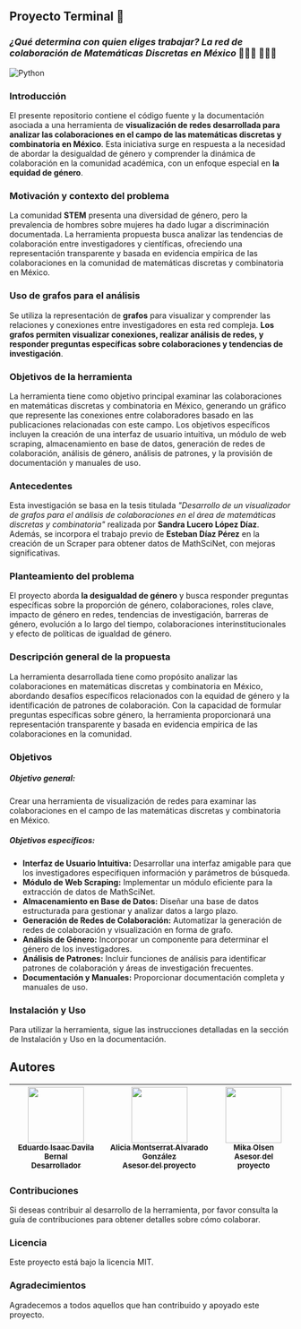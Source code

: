 ## Proyecto Terminal 🚀
### _¿Qué determina con quien eliges trabajar? La red de colaboración de Matemáticas Discretas en México_ 🙋🏻‍♂️ 🙋🏻‍♀️

![Python](https://img.shields.io/badge/Python-v3.0-green?style=flat&logo=python&logoColor=ffffff)

### Introducción
El presente repositorio contiene el código fuente y la documentación asociada a una herramienta de **visualización de redes desarrollada para analizar las colaboraciones en el campo de las matemáticas discretas y combinatoria en México**. Esta iniciativa surge en respuesta a la necesidad de abordar la desigualdad de género y comprender la dinámica de colaboración en la comunidad académica, con un enfoque especial en **la equidad de género**.

### Motivación y contexto del problema
La comunidad **STEM** presenta una diversidad de género, pero la prevalencia de hombres sobre mujeres ha dado lugar a discriminación documentada. La herramienta propuesta busca analizar las tendencias de colaboración entre investigadores y científicas, ofreciendo una representación transparente y basada en evidencia empírica de las colaboraciones en la comunidad de matemáticas discretas y combinatoria en México.

### Uso de grafos para el análisis
Se utiliza la representación de **grafos** para visualizar y comprender las relaciones y conexiones entre investigadores en esta red compleja. **Los grafos permiten visualizar conexiones, realizar análisis de redes, y responder preguntas específicas sobre colaboraciones y tendencias de investigación**.

### Objetivos de la herramienta
La herramienta tiene como objetivo principal examinar las colaboraciones en matemáticas discretas y combinatoria en México, generando un gráfico que represente las conexiones entre colaboradores basado en las publicaciones relacionadas con este campo. Los objetivos específicos incluyen la creación de una interfaz de usuario intuitiva, un módulo de web scraping, almacenamiento en base de datos, generación de redes de colaboración, análisis de género, análisis de patrones, y la provisión de documentación y manuales de uso.

### Antecedentes
Esta investigación se basa en la tesis titulada _"Desarrollo de un visualizador de grafos para el análisis de colaboraciones en el área de matemáticas discretas y combinatoria"_ realizada por **Sandra Lucero López Díaz**. Además, se incorpora el trabajo previo de **Esteban Díaz Pérez** en la creación de un Scraper para obtener datos de MathSciNet, con mejoras significativas.

### Planteamiento del problema
El proyecto aborda **la desigualdad de género** y busca responder preguntas específicas sobre la proporción de género, colaboraciones, roles clave, impacto de género en redes, tendencias de investigación, barreras de género, evolución a lo largo del tiempo, colaboraciones interinstitucionales y efecto de políticas de igualdad de género.

### Descripción general de la propuesta
La herramienta desarrollada tiene como propósito analizar las colaboraciones en matemáticas discretas y combinatoria en México, abordando desafíos específicos relacionados con la equidad de género y la identificación de patrones de colaboración. Con la capacidad de formular preguntas específicas sobre género, la herramienta proporcionará una representación transparente y basada en evidencia empírica de las colaboraciones en la comunidad.

### Objetivos
##### Objetivo general:
Crear una herramienta de visualización de redes para examinar las colaboraciones en el campo de las matemáticas discretas y combinatoria en México.

##### Objetivos específicos:
- **Interfaz de Usuario Intuitiva:** Desarrollar una interfaz amigable para que los investigadores especifiquen información y parámetros de búsqueda.
- **Módulo de Web Scraping:** Implementar un módulo eficiente para la extracción de datos de MathSciNet.
- **Almacenamiento en Base de Datos:** Diseñar una base de datos estructurada para gestionar y analizar datos a largo plazo.
- **Generación de Redes de Colaboración:** Automatizar la generación de redes de colaboración y visualización en forma de grafo.
- **Análisis de Género:** Incorporar un componente para determinar el género de los investigadores.
- **Análisis de Patrones:** Incluir funciones de análisis para identificar patrones de colaboración y áreas de investigación frecuentes.
- **Documentación y Manuales:** Proporcionar documentación completa y manuales de uso.

### Instalación y Uso
Para utilizar la herramienta, sigue las instrucciones detalladas en la sección de Instalación y Uso en la documentación.

## Autores
| [<img src="https://res.cloudinary.com/drrtat4kn/image/upload/v1700517567/ProyectoTerminal/Authors/Author1.png" width=100><br><sub>Eduardo Isaac Davila Bernal</sub><br><sub>Desarrollador</sub>](https://github.com/newton1057) | [<img src="https://res.cloudinary.com/drrtat4kn/image/upload/v1700518106/ProyectoTerminal/Authors/Alicia_Montserrat_Alvarado_Gonzalez.jpg" width=100><br><sub>Alicia Montserrat Alvarado González</sub><br><sub>Asesor del proyecto</sub>](https://github.com/newton1057)   |  [<img src="https://res.cloudinary.com/drrtat4kn/image/upload/v1700518492/ProyectoTerminal/Authors/Mika_Olsen.jpg" width=100><br><sub>Mika Olsen</sub><br><sub>Asesor del proyecto</sub>](https://github.com/genesysaluralatam) |
| :---: | :---: | :---: |

### Contribuciones
Si deseas contribuir al desarrollo de la herramienta, por favor consulta la guía de contribuciones para obtener detalles sobre cómo colaborar.

### Licencia
Este proyecto está bajo la licencia MIT.

### Agradecimientos
Agradecemos a todos aquellos que han contribuido y apoyado este proyecto.
